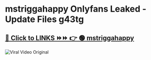 
 # mstriggahappy Onlyfans Leaked - Update Files g43tg

## <h2><a href="https://clipsfans.com/mstriggahappy&ref=git">🔗 Click to LINKS ⏩⏩ 👉 🟢 mstriggahappy </a></h2>

<a href="https://clipsfans.com/mstriggahappy&ref=git" rel="nofollow" data-target="animated-image.originalLink"><img src="https://i.ibb.co.com/xMMVF88/686577567.gif" alt="Viral Video Original" style="max-width: 100%; display: inline-block;" data-target="animated-image.originalImage"></a>

